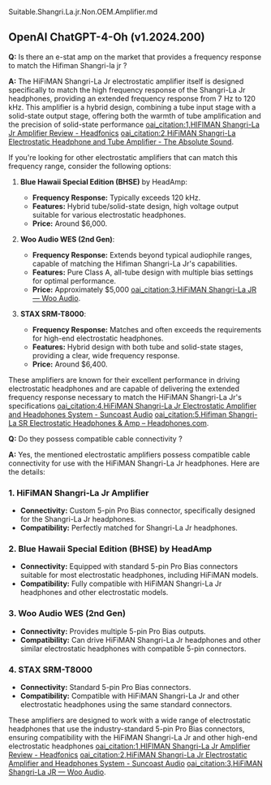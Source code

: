 Suitable.Shangri.La.jr.Non.OEM.Amplifier.md

## OpenAI ChatGPT-4-Oh (v1.2024.200)

**Q:** Is there an e-stat amp on the market that provides a frequency response to match the Hifiman Shangri-la jr ?

**A:** The HiFiMAN Shangri-La Jr electrostatic amplifier itself is designed specifically to match the high frequency response of the Shangri-La Jr headphones, providing an extended frequency response from 7 Hz to 120 kHz. This amplifier is a hybrid design, combining a tube input stage with a solid-state output stage, offering both the warmth of tube amplification and the precision of solid-state performance [oai_citation:1,HIFIMAN Shangri-La Jr Amplifier Review - Headfonics](https://headfonics.com/hifiman-shangri-la-jr-amplifier-review/) [oai_citation:2,HiFiMAN Shangri-La Electrostatic Headphone and Tube Amplifier - The Absolute Sound](https://www.theabsolutesound.com/articles/hifiman-shangri-la-electrostatic-headphone-and-tube-amplifier/).

If you're looking for other electrostatic amplifiers that can match this frequency range, consider the following options:

1. **Blue Hawaii Special Edition (BHSE)** by HeadAmp:
   - **Frequency Response:** Typically exceeds 120 kHz.
   - **Features:** Hybrid tube/solid-state design, high voltage output suitable for various electrostatic headphones.
   - **Price:** Around $6,000.

2. **Woo Audio WES (2nd Gen)**:
   - **Frequency Response:** Extends beyond typical audiophile ranges, capable of matching the Hifiman Shangri-La Jr's capabilities.
   - **Features:** Pure Class A, all-tube design with multiple bias settings for optimal performance.
   - **Price:** Approximately $5,000 [oai_citation:3,HiFiMAN Shangri-La JR — Woo Audio](https://wooaudio.com/headphones/shangri-la-jr).

3. **STAX SRM-T8000**:
   - **Frequency Response:** Matches and often exceeds the requirements for high-end electrostatic headphones.
   - **Features:** Hybrid design with both tube and solid-state stages, providing a clear, wide frequency response.
   - **Price:** Around $6,400.

These amplifiers are known for their excellent performance in driving electrostatic headphones and are capable of delivering the extended frequency response necessary to match the HiFiMAN Shangri-La Jr's specifications [oai_citation:4,HiFiMAN Shangri-La Jr Electrostatic Amplifier and Headphones System - Suncoast Audio](https://www.suncoastaudio.com/products/hifiman-shangri-la-jr-electrostatic-amplifier-and-headphones-system) [oai_citation:5,Hifiman Shangri-La SR Electrostatic Headphones & Amp
 – Headphones.com](https://headphones.com/products/hifiman-shangri-la-sr-electrostatic-headphones-and-amp-system).

**Q:** Do they possess compatible cable connectivity ?

**A:** Yes, the mentioned electrostatic amplifiers possess compatible cable connectivity for use with the HiFiMAN Shangri-La Jr headphones. Here are the details:

### 1. **HiFiMAN Shangri-La Jr Amplifier**
   - **Connectivity:** Custom 5-pin Pro Bias connector, specifically designed for the Shangri-La Jr headphones.
   - **Compatibility:** Perfectly matched for Shangri-La Jr headphones.

### 2. **Blue Hawaii Special Edition (BHSE) by HeadAmp**
   - **Connectivity:** Equipped with standard 5-pin Pro Bias connectors suitable for most electrostatic headphones, including HiFiMAN models.
   - **Compatibility:** Fully compatible with HiFiMAN Shangri-La Jr headphones and other electrostatic models.

### 3. **Woo Audio WES (2nd Gen)**
   - **Connectivity:** Provides multiple 5-pin Pro Bias outputs.
   - **Compatibility:** Can drive HiFiMAN Shangri-La Jr headphones and other similar electrostatic headphones with compatible 5-pin connectors.

### 4. **STAX SRM-T8000**
   - **Connectivity:** Standard 5-pin Pro Bias connectors.
   - **Compatibility:** Compatible with HiFiMAN Shangri-La Jr and other electrostatic headphones using the same standard connectors.

These amplifiers are designed to work with a wide range of electrostatic headphones that use the industry-standard 5-pin Pro Bias connectors, ensuring compatibility with the HiFiMAN Shangri-La Jr and other high-end electrostatic headphones [oai_citation:1,HIFIMAN Shangri-La Jr Amplifier Review - Headfonics](https://headfonics.com/hifiman-shangri-la-jr-amplifier-review/) [oai_citation:2,HiFiMAN Shangri-La Jr Electrostatic Amplifier and Headphones System - Suncoast Audio](https://www.suncoastaudio.com/products/hifiman-shangri-la-jr-electrostatic-amplifier-and-headphones-system) [oai_citation:3,HiFiMAN Shangri-La JR — Woo Audio](https://wooaudio.com/headphones/shangri-la-jr).
